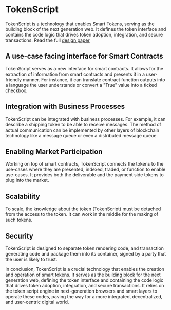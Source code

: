 # TokenScript

TokenScript is a technology that enables Smart Tokens, serving as the building block of the next generation web. It defines the token interface and contains the code logic that drives token adoption, integration, and secure transactions.
Read the full [design paper](https://github.com/TokenScript/TokenScript/blob/main/doc/design_paper.md) 

## A use-case facing interface for Smart Contracts

TokenScript serves as a new interface for smart contracts. It allows for the extraction of information from smart contracts and presents it in a user-friendly manner. For instance, it can translate contract function outputs into a language the user understands or convert a "True" value into a ticked checkbox.

## Integration with Business Processes

TokenScript can be integrated with business processes. For example, it can describe a shipping token to be able to receive messages. The method of actual communication can be implemented by other layers of blockchain technology like a message queue or even a distributed message queue.

## Enabling Market Participation

Working on top of smart contracts, TokenScript connects the tokens to the use-cases where they are presented, indexed, traded, or function to enable use-cases. It provides both the deliverable and the payment side tokens to plug into the market.

## Scalability

To scale, the knowledge about the token (TokenScript) must be detached from the access to the token. It can work in the middle for the making of such tokens.

## Security

TokenScript is designed to separate token rendering code, and transaction generating code and package them into its container, signed by a party that the user is likely to trust.

In conclusion, TokenScript is a crucial technology that enables the creation and operation of smart tokens. It serves as the building block for the next generation web, defining the token interface and containing the code logic that drives token adoption, integration, and secure transactions. It relies on the token script engine in next-generation browsers and smart layers to operate these codes, paving the way for a more integrated, decentralized, and user-centric digital world.
